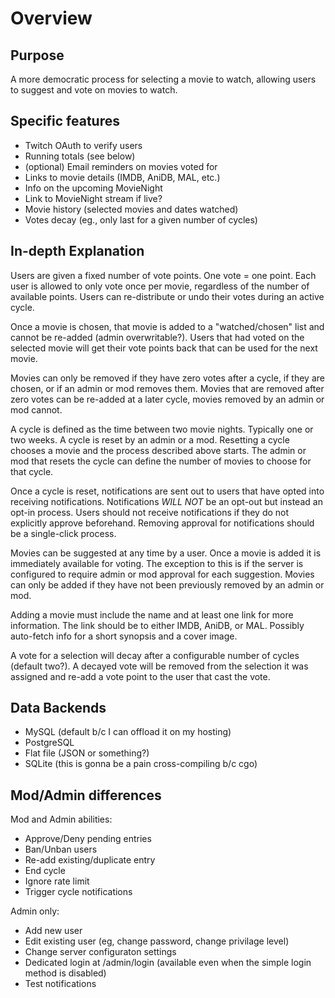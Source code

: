 # Overview

## Purpose

A more democratic process for selecting a movie to watch, allowing users to
suggest and vote on movies to watch.

## Specific features

- Twitch OAuth to verify users
- Running totals (see below)
- (optional) Email reminders on movies voted for
- Links to movie details (IMDB, AniDB, MAL, etc.)
- Info on the upcoming MovieNight
- Link to MovieNight stream if live?
- Movie history (selected movies and dates watched)
- Votes decay (eg., only last for a given number of cycles)

## In-depth Explanation

Users are given a fixed number of vote points.  One vote = one point.  Each
user is allowed to only vote once per movie, regardless of the number of
available points.  Users can re-distribute or undo their votes during an
active cycle.

Once a movie is chosen, that movie is added to a "watched/chosen" list and
cannot be re-added (admin overwritable?).  Users that had voted on the selected
movie will get their vote points back that can be used for the next movie.

Movies can only be removed if they have zero votes after a cycle, if they are
chosen, or if an admin or mod removes them.  Movies that are removed after zero
votes can be re-added at a later cycle, movies removed by an admin or mod
cannot.

A cycle is defined as the time between two movie nights.  Typically one or two
weeks.  A cycle is reset by an admin or a mod.  Resetting a cycle chooses a
movie and the process described above starts.  The admin or mod that resets the
cycle can define the number of movies to choose for that cycle.

Once a cycle is reset, notifications are sent out to users that have opted into
receiving notifications.  Notifications *WILL NOT* be an opt-out but instead an
opt-in process.  Users should not receive notifications if they do not
explicitly approve beforehand.  Removing approval for notifications should be a
single-click process.

Movies can be suggested at any time by a user.  Once a movie is added it is
immediately available for voting.  The exception to this is if the server is
configured to require admin or mod approval for each suggestion.  Movies can
only be added if they have not been previously removed by an admin or mod.

Adding a movie must include the name and at least one link for more
information.  The link should be to either IMDB, AniDB, or MAL.  Possibly
auto-fetch info for a short synopsis and a cover image.

A vote for a selection will decay after a configurable number of cycles
(default two?).  A decayed vote will be removed from the selection it was
assigned and re-add a vote point to the user that cast the vote.

## Data Backends

- MySQL (default b/c I can offload it on my hosting)
- PostgreSQL
- Flat file (JSON or something?)
- SQLite (this is gonna be a pain cross-compiling b/c cgo)

## Mod/Admin differences

Mod and Admin abilities:
- Approve/Deny pending entries
- Ban/Unban users
- Re-add existing/duplicate entry
- End cycle
- Ignore rate limit
- Trigger cycle notifications

Admin only:
- Add new user
- Edit existing user (eg, change password, change privilage level)
- Change server configuraton settings
- Dedicated login at /admin/login (available even when the simple login method is disabled)
- Test notifications
